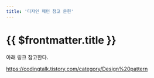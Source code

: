```yaml
---
title: '디자인 패턴 참고 문헌'
---
```


# {{ $frontmatter.title }}


아래 링크 참고한다.

https://codingtalk.tistory.com/category/Design%20pattern